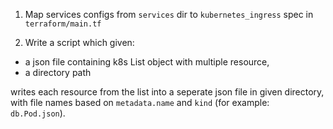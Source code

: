 1. Map services configs from `services` dir to `kubernetes_ingress` spec in `terraform/main.tf`


2. Write a script which given:
  - a json file containing k8s List object with multiple resource,
  - a directory path

  writes each resource from the list into a seperate json file in given directory, with file names based on `metadata.name` and `kind` (for example: `db.Pod.json`).
